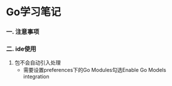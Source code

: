 # Go学习笔记

### 一. 注意事项

### 二. ide使用

1. 包不会自动引入处理
   - 需要设置preferences下的Go Modules勾选Enable Go Models integration

